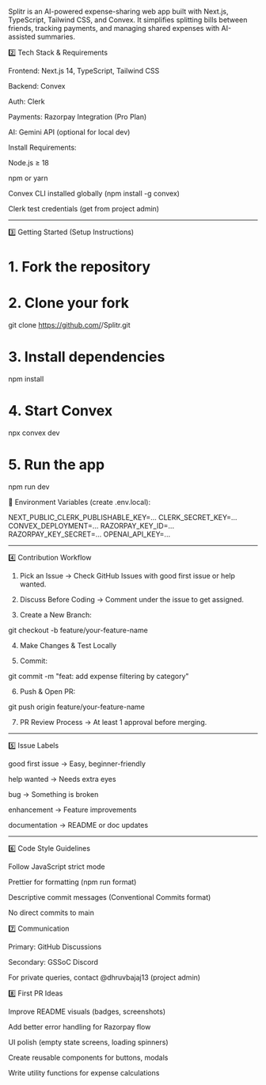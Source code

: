 Splitr is an AI-powered expense-sharing web app built with Next.js, TypeScript, Tailwind CSS, and Convex.
It simplifies splitting bills between friends, tracking payments, and managing shared expenses with AI-assisted summaries.

2️⃣ Tech Stack & Requirements

Frontend: Next.js 14, TypeScript, Tailwind CSS

Backend: Convex

Auth: Clerk

Payments: Razorpay Integration (Pro Plan)

AI: Gemini API (optional for local dev)


Install Requirements:

Node.js ≥ 18

npm or yarn

Convex CLI installed globally (npm install -g convex)

Clerk test credentials (get from project admin)



---

3️⃣ Getting Started (Setup Instructions)

# 1. Fork the repository
# 2. Clone your fork
git clone https://github.com/<your-username>/Splitr.git

# 3. Install dependencies
npm install

# 4. Start Convex
npx convex dev

# 5. Run the app
npm run dev

🔹 Environment Variables (create .env.local):

NEXT_PUBLIC_CLERK_PUBLISHABLE_KEY=...
CLERK_SECRET_KEY=...
CONVEX_DEPLOYMENT=...
RAZORPAY_KEY_ID=...
RAZORPAY_KEY_SECRET=...
OPENAI_API_KEY=...


---

4️⃣ Contribution Workflow

1. Pick an Issue → Check GitHub Issues with good first issue or help wanted.


2. Discuss Before Coding → Comment under the issue to get assigned.


3. Create a New Branch:

git checkout -b feature/your-feature-name


4. Make Changes & Test Locally


5. Commit:

git commit -m "feat: add expense filtering by category"


6. Push & Open PR:

git push origin feature/your-feature-name


7. PR Review Process → At least 1 approval before merging.




---

5️⃣ Issue Labels

good first issue → Easy, beginner-friendly

help wanted → Needs extra eyes

bug → Something is broken

enhancement → Feature improvements

documentation → README or doc updates



---

6️⃣ Code Style Guidelines

Follow JavaScript strict mode

Prettier for formatting (npm run format)

Descriptive commit messages (Conventional Commits format)

No direct commits to main


7️⃣ Communication

Primary: GitHub Discussions

Secondary: GSSoC Discord

For private queries, contact @dhruvbajaj13 (project admin)


8️⃣ First PR Ideas

Improve README visuals (badges, screenshots)

Add better error handling for Razorpay flow

UI polish (empty state screens, loading spinners)

Create reusable components for buttons, modals

Write utility functions for expense calculations
